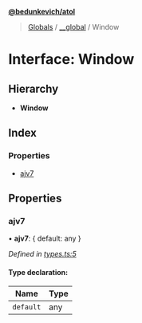 **[@bedunkevich/atol](../README.md)**

> [Globals](../README.md) / [\_\_global](../modules/__global.md) / Window

# Interface: Window

## Hierarchy

* **Window**

## Index

### Properties

* [ajv7](__global.window.md#ajv7)

## Properties

### ajv7

•  **ajv7**: { default: any  }

*Defined in [types.ts:5](https://github.com/Bedunkevich/atol/blob/76b4ffd/src/types.ts#L5)*

#### Type declaration:

Name | Type |
------ | ------ |
`default` | any |
